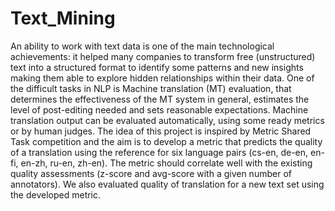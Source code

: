 # Text_Mining
An ability to work with text data is one of the main technological achievements: 
it helped many companies to transform free (unstructured) text into a structured format to identify some patterns 
and new insights making them able to explore hidden relationships within their data. 
One of the difficult tasks in NLP is Machine translation (MT) evaluation, 
that determines the effectiveness of the MT system in general, estimates the level of post-editing needed and sets reasonable expectations. 
Machine translation output can be evaluated automatically, using some ready metrics or by human judges.
The idea of this project is inspired by Metric Shared Task competition and the aim is to develop a metric 
that predicts the quality of a translation using the reference for six language pairs (cs-en, de-en, en-fi, en-zh, ru-en, zh-en). 
The metric should correlate well with the existing quality assessments (z-score and avg-score with a given number of annotators). 
We also evaluated quality of translation for a new text set using the developed metric.
